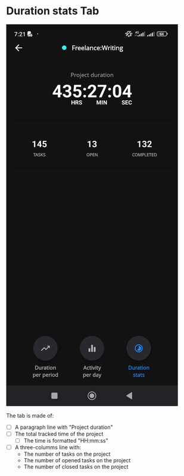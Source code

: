 # Duration stats Tab

![screenshot](images/stats-screen-duration-stats-tab.jpeg)

The tab is made of:

- [ ] A paragraph line with "Project duration"
- [ ] The total tracked time of the project
  - [ ] The time is formatted "HH:mm:ss"
- [ ] A three-columms line with:
  - The number of tasks on the project
  - The number of opened tasks on the project
  - The number of closed tasks on the project
